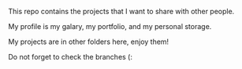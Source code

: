 This repo contains the projects that I want to share with other people. 

My profile is my galary, my portfolio, and my personal storage. 

My projects are in other folders here, enjoy them! 

Do not forget to check the branches (:
